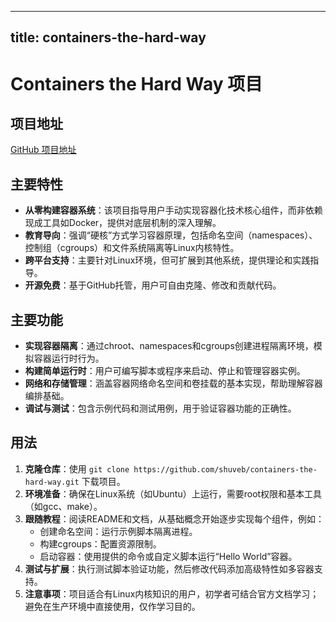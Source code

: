 
---
title: containers-the-hard-way
---

# Containers the Hard Way 项目

## 项目地址
[GitHub 项目地址](https://github.com/shuveb/containers-the-hard-way)

## 主要特性
- **从零构建容器系统**：该项目指导用户手动实现容器化技术核心组件，而非依赖现成工具如Docker，提供对底层机制的深入理解。
- **教育导向**：强调“硬核”方式学习容器原理，包括命名空间（namespaces）、控制组（cgroups）和文件系统隔离等Linux内核特性。
- **跨平台支持**：主要针对Linux环境，但可扩展到其他系统，提供理论和实践指导。
- **开源免费**：基于GitHub托管，用户可自由克隆、修改和贡献代码。

## 主要功能
- **实现容器隔离**：通过chroot、namespaces和cgroups创建进程隔离环境，模拟容器运行时行为。
- **构建简单运行时**：用户可编写脚本或程序来启动、停止和管理容器实例。
- **网络和存储管理**：涵盖容器网络命名空间和卷挂载的基本实现，帮助理解容器编排基础。
- **调试与测试**：包含示例代码和测试用例，用于验证容器功能的正确性。

## 用法
1. **克隆仓库**：使用 `git clone https://github.com/shuveb/containers-the-hard-way.git` 下载项目。
2. **环境准备**：确保在Linux系统（如Ubuntu）上运行，需要root权限和基本工具（如gcc、make）。
3. **跟随教程**：阅读README和文档，从基础概念开始逐步实现每个组件，例如：
   - 创建命名空间：运行示例脚本隔离进程。
   - 构建cgroups：配置资源限制。
   - 启动容器：使用提供的命令或自定义脚本运行“Hello World”容器。
4. **测试与扩展**：执行测试脚本验证功能，然后修改代码添加高级特性如多容器支持。
5. **注意事项**：项目适合有Linux内核知识的用户，初学者可结合官方文档学习；避免在生产环境中直接使用，仅作学习目的。